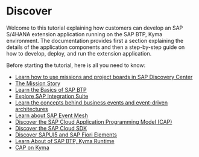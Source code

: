 # Discover

Welcome to this tutorial explaining how customers can develop an SAP S/4HANA extension application running on the SAP BTP, Kyma environment. The documentation provides first a section explaining the details of the application components and then a step-by-step guide on how to develop, deploy, and run the extension application.

Before starting the tutorial, here is all you need to know:

- [Learn how to use missions and project boards in SAP Discovery Center](./how-to-use-missions/README.md)
- [The Mission Story](./business-story/README.md)
- [Learn the Basics of SAP BTP](./btp-basics/README.md)
- [Explore SAP Integration Suite](./sap-integration-suite/README.md)
- [Learn the concepts behind business events and event-driven architectures](./event-driven-architecture/README.md)
- [Learn about SAP Event Mesh](./sap-event-mesh/README.md)
- [Discover the SAP Cloud Application Programming Model (CAP)](./discover-cap/README.md)
- [Discover the SAP Cloud SDK](./discover-sap-cloud-sdk/README.md)
- [Discover SAPUI5 and SAP Fiori Elements](./ui5-fiori-elements-business-app-studio-launchpad/README.md)
- [Learn About of SAP BTP, Kyma Runtime](./kyma-basics/README.md)
- [CAP on Kyma](./cap-on-kyma/README.md)
